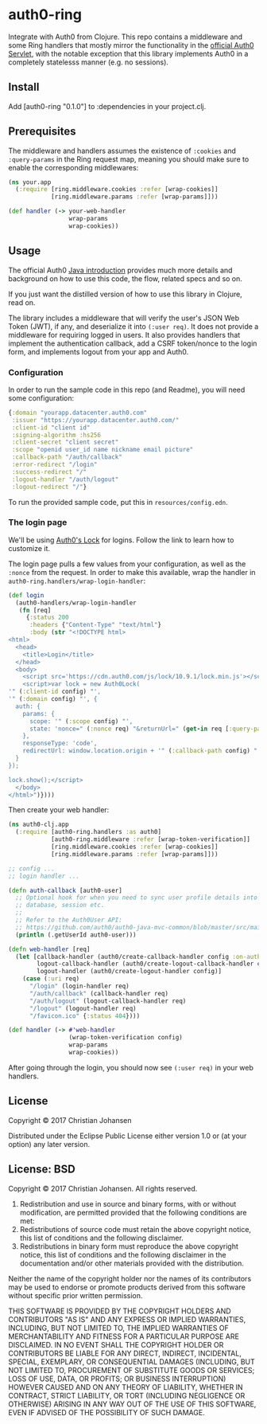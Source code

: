 # auth0-ring

Integrate with Auth0 from Clojure. This repo contains a middleware and some Ring
handlers that mostly mirror the functionality in
the [official Auth0 Servlet](https://github.com/auth0/auth0-servlet), with the
notable exception that this library implements Auth0 in a completely statelesss
manner (e.g. no sessions).

## Install

Add [auth0-ring "0.1.0"] to :dependencies in your project.clj.

## Prerequisites

The middleware and handlers assumes the existence of `:cookies` and
`:query-params` in the Ring request map, meaning you should make sure to enable
the corresponding middlewares:

```clj
(ns your.app
  (:require [ring.middleware.cookies :refer [wrap-cookies]]
            [ring.middleware.params :refer [wrap-params]]))

(def handler (-> your-web-handler
                 wrap-params
                 wrap-cookies))
```

## Usage

The official
Auth0 [Java introduction](https://auth0.com/docs/quickstart/webapp/java)
provides much more details and background on how to use this code, the flow,
related specs and so on.

If you just want the distilled version of how to use this library in Clojure,
read on.

The library includes a middleware that will verify the user's JSON Web Token
(JWT), if any, and deserialize it into `(:user req)`. It does not provide a
middleware for requiring logged in users. It also provides handlers that
implement the authentication callback, add a CSRF token/nonce to the login form,
and implements logout from your app and Auth0.

### Configuration

In order to run the sample code in this repo (and Readme), you will need some
configuration:

```clj
{:domain "yourapp.datacenter.auth0.com"
 :issuer "https://yourapp.datacenter.auth0.com/"
 :client-id "client id"
 :signing-algorithm :hs256
 :client-secret "client secret"
 :scope "openid user_id name nickname email picture"
 :callback-path "/auth/callback"
 :error-redirect "/login"
 :success-redirect "/"
 :logout-handler "/auth/logout"
 :logout-redirect "/"}
```

To run the provided sample code, put this in `resources/config.edn`.

### The login page

We'll be using [Auth0's Lock](https://auth0.com/docs/libraries/lock) for logins.
Follow the link to learn how to customize it.

The login page pulls a few values from your configuration, as well as the
`:nonce` from the request. In order to make this available, wrap the handler in
`auth0-ring.handlers/wrap-login-handler`:

```clj
(def login
  (auth0-handlers/wrap-login-handler
   (fn [req]
     {:status 200
      :headers {"Content-Type" "text/html"}
      :body (str "<!DOCTYPE html>
<html>
  <head>
    <title>Login</title>
  </head>
  <body>
    <script src='https://cdn.auth0.com/js/lock/10.9.1/lock.min.js'></script>
    <script>var lock = new Auth0Lock(
'" (:client-id config) "',
'" (:domain config) "', {
  auth: {
    params: {
      scope: '" (:scope config) "',
      state: 'nonce=" (:nonce req) "&returnUrl=" (get-in req [:query-params "returnUrl"]) "'
    },
    responseType: 'code',
    redirectUrl: window.location.origin + '" (:callback-path config) "'
  }
});

lock.show();</script>
  </body>
</html>")})))
```

Then create your web handler:

```clj
(ns auth0-clj.app
  (:require [auth0-ring.handlers :as auth0]
            [auth0-ring.middleware :refer [wrap-token-verification]]
            [ring.middleware.cookies :refer [wrap-cookies]]
            [ring.middleware.params :refer [wrap-params]]))

;; config ...
;; login handler ...

(defn auth-callback [auth0-user]
  ;; Optional hook for when you need to sync user profile details into a local
  ;; database, session etc.
  ;;
  ;; Refer to the Auth0User API:
  ;; https://github.com/auth0/auth0-java-mvc-common/blob/master/src/main/java/com/auth0/Auth0User.java
  (println (.getUserId auth0-user)))

(defn web-handler [req]
  (let [callback-handler (auth0/create-callback-handler config :on-authenticated auth-callback)
        logout-callback-handler (auth0/create-logout-callback-handler config)
        logout-handler (auth0/create-logout-handler config)]
    (case (:uri req)
      "/login" (login-handler req)
      "/auth/callback" (callback-handler req)
      "/auth/logout" (logout-callback-handler req)
      "/logout" (logout-handler req)
      "/favicon.ico" {:status 404})))

(def handler (-> #'web-handler
                 (wrap-token-verification config)
                 wrap-params
                 wrap-cookies))
```

After going through the login, you should now see `(:user req)` in your web
handlers.

## License

Copyright © 2017 Christian Johansen

Distributed under the Eclipse Public License either version 1.0 or (at
your option) any later version.


## License: BSD

Copyright © 2017 Christian Johansen. All rights reserved.

1. Redistribution and use in source and binary forms, with or without
   modification, are permitted provided that the following conditions are met:
2. Redistributions of source code must retain the above copyright notice, this
   list of conditions and the following disclaimer.
3. Redistributions in binary form must reproduce the above copyright notice,
   this list of conditions and the following disclaimer in the documentation
   and/or other materials provided with the distribution.

Neither the name of the copyright holder nor the names of its contributors may
be used to endorse or promote products derived from this software without
specific prior written permission.

THIS SOFTWARE IS PROVIDED BY THE COPYRIGHT HOLDERS AND CONTRIBUTORS "AS IS" AND
ANY EXPRESS OR IMPLIED WARRANTIES, INCLUDING, BUT NOT LIMITED TO, THE IMPLIED
WARRANTIES OF MERCHANTABILITY AND FITNESS FOR A PARTICULAR PURPOSE ARE
DISCLAIMED. IN NO EVENT SHALL THE COPYRIGHT HOLDER OR CONTRIBUTORS BE LIABLE FOR
ANY DIRECT, INDIRECT, INCIDENTAL, SPECIAL, EXEMPLARY, OR CONSEQUENTIAL DAMAGES
(INCLUDING, BUT NOT LIMITED TO, PROCUREMENT OF SUBSTITUTE GOODS OR SERVICES;
LOSS OF USE, DATA, OR PROFITS; OR BUSINESS INTERRUPTION) HOWEVER CAUSED AND ON
ANY THEORY OF LIABILITY, WHETHER IN CONTRACT, STRICT LIABILITY, OR TORT
(INCLUDING NEGLIGENCE OR OTHERWISE) ARISING IN ANY WAY OUT OF THE USE OF THIS
SOFTWARE, EVEN IF ADVISED OF THE POSSIBILITY OF SUCH DAMAGE.

